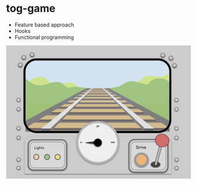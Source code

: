 # tog-game

* Feature based approach
* Hooks
* Functional programming

![tog game](./src/assets/readme/tog-game-printscreen.png)